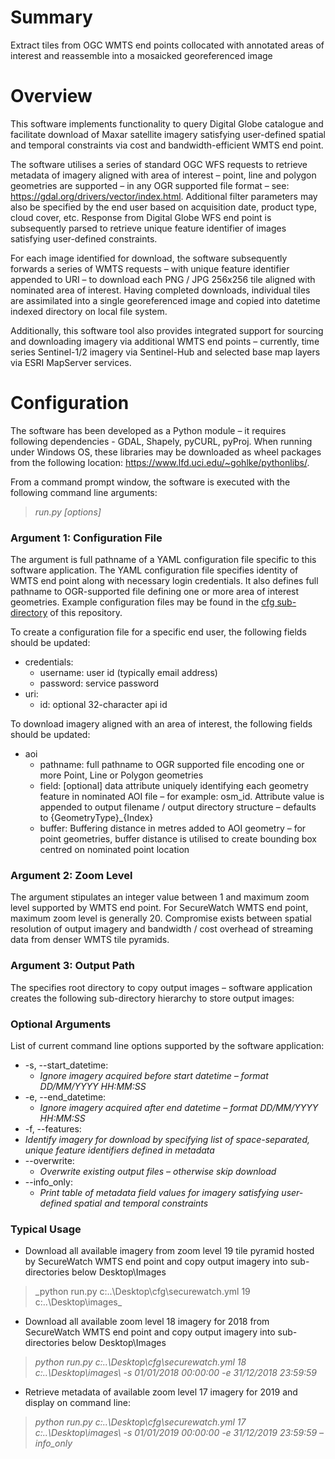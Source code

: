 # Summary
Extract tiles from OGC WMTS end points collocated with annotated areas of interest and reassemble into a mosaicked georeferenced image

# Overview
This software implements functionality to query Digital Globe catalogue and facilitate download of Maxar satellite imagery satisfying user-defined spatial and temporal constraints via cost and bandwidth-efficient WMTS end point. 

The software utilises a series of standard OGC WFS requests to retrieve metadata of imagery aligned with area of interest – point, line and polygon geometries are supported – in any OGR supported file format – see: https://gdal.org/drivers/vector/index.html. Additional filter parameters may also be specified by the end user based on acquisition date, product type, cloud cover, etc. Response from Digital Globe WFS end point is subsequently parsed to retrieve unique feature identifier of images satisfying user-defined constraints.

For each image identified for download, the software subsequently forwards a series of WMTS requests – with unique feature identifier appended to URI – to download each PNG / JPG 256x256 tile aligned with nominated area of interest. Having completed downloads, individual tiles are assimilated into a single georeferenced image and copied into datetime indexed directory on local file system.

Additionally, this software tool also provides integrated support for sourcing and downloading imagery via additional WMTS end points – currently, time series Sentinel-1/2 imagery via Sentinel-Hub and selected base map layers via ESRI MapServer services.

# Configuration

The software has been developed as a Python module – it requires following dependencies - GDAL, Shapely, pyCURL, pyProj.  When running under Windows OS, these libraries may be downloaded as wheel packages from the following location: https://www.lfd.uci.edu/~gohlke/pythonlibs/. 

From a command prompt window, the software is executed with the following command line arguments:
> _run.py <pathname-to-config-file> <zoom-level> <output-path> [options]_

### Argument 1: Configuration File
The <pathname-to-config-file> argument is full pathname of a YAML configuration file specific to this software application. The YAML configuration file specifies identity of WMTS end point along with necessary login credentials. It also defines full pathname to OGR-supported file defining one or more area of interest geometries. Example configuration files may be found in the [cfg sub-directory](https://github.com/chris010970/wmts-extractor/tree/main/cfg) of this repository.
  
To create a configuration file for a specific end user, the following fields should be updated:
* credentials:
  * username: user id (typically email address)
  * password: service password
* uri:
  * id: optional 32-character api id 

To download imagery aligned with an area of interest, the following fields should be updated:
* aoi
  * pathname: full pathname to OGR supported file encoding one or more Point, Line or Polygon geometries
  * field: [optional] data attribute uniquely identifying each geometry feature in nominated AOI file – for example: osm_id. Attribute value is appended to output filename / output directory structure – defaults to {GeometryType}_{Index} 
  * buffer: Buffering distance in metres added to AOI geometry – for point geometries, buffer distance is utilised to create bounding box centred on nominated point location 

### Argument 2: Zoom Level
The <zoom-level> argument stipulates an integer value between 1 and maximum zoom level supported by WMTS end point. For SecureWatch WMTS end point, maximum zoom level is generally 20. Compromise exists between spatial resolution of output imagery and bandwidth / cost overhead of streaming data from denser WMTS tile pyramids.

### Argument 3: Output Path
The <output-path> specifies root directory to copy output images – software application creates the following sub-directory hierarchy to store output images:
 
### Optional Arguments
List of current command line options supported by the software application:
* -s, --start_datetime: 
  * _Ignore imagery acquired before start datetime – format DD/MM/YYYY HH:MM:SS_
* -e, --end_datetime: 
  * _Ignore imagery acquired after end datetime – format DD/MM/YYYY HH:MM:SS_
*	-f, --features:
  * _Identify imagery for download by specifying list of space-separated, unique feature identifiers defined in metadata_
* --overwrite:
  * _Overwrite existing output files – otherwise skip download_
* --info_only:
  * _Print table of metadata field values for imagery satisfying user-defined spatial and temporal constraints_

### Typical Usage
* Download all available imagery from zoom level 19 tile pyramid hosted by SecureWatch WMTS end point and copy output imagery into sub-directories below Desktop\Images
> _python run.py c:\..\Desktop\cfg\securewatch.yml 19 c:\..\Desktop\images\_
* Download all available zoom level 18 imagery for 2018 from SecureWatch WMTS end point and copy output imagery into sub-directories below Desktop\Images
> _python run.py c:\..\Desktop\cfg\securewatch.yml 18 c:\..\Desktop\images\ -s 01/01/2018 00:00:00 -e 31/12/2018 23:59:59_
* Retrieve metadata of available zoom level 17 imagery for 2019 and display on command line:
> _python run.py c:\..\Desktop\cfg\securewatch.yml 17 c:\..\Desktop\images\ -s 01/01/2019 00:00:00 -e 31/12/2019 23:59:59 –info_only_
